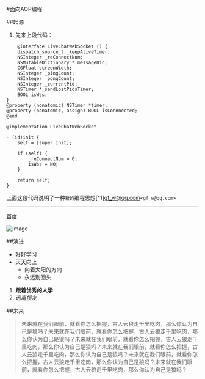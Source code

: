 
#面向AOP编程

##起源

1. 先来上段代码：

```
	@interface LiveChatWebSocket () {
    dispatch_source_t _keepAliveTimer;
    NSInteger _reConnectNum;
    NSMutableDictionary *_messageDic;
    CGFloat screenWidth;
    NSInteger _pingCount;
    NSInteger _pongCount;
    NSInteger _currentPid;
    NSTimer *_sendLostPidsTimer;
    BOOL isWss;
}
@property (nonatomic) NSTimer *timer;
@property (nonatomic, assign) BOOL isConnnected;
@end

@implementation LiveChatWebSocket

- (id)init {
    self = [super init];
    
    if (self) {
        _reConnectNum = 0;
        isWss = NO;
    }
    
    return self;
}
```

上面这段代码说明了一种`新的`编程思想[^1]<gf_w@qq.com>`<gf_w@qq.com>`

---

[百度](http://www.baidu.com)

![image](http://img.jiankang.com/temp/2017/03/02/14884467228547.png "卧龙")

##演进
* 好好学习
* 天天向上
	* 向着太阳的方向
	* 永远别回头

1. **跟着优秀的人学**
2. *远离损友*
 
##未来
> 未来就在我们眼前，就看你怎么把握，古人云狼走千里吃肉，那么你认为自己是狼吗？未来就在我们眼前，就看你怎么把握，古人云狼走千里吃肉，那么你认为自己是狼吗？未来就在我们眼前，就看你怎么把握，古人云狼走千里吃肉，那么你认为自己是狼吗？未来就在我们眼前，就看你怎么把握，古人云狼走千里吃肉，那么你认为自己是狼吗？未来就在我们眼前，就看你怎么把握，古人云狼走千里吃肉，那么你认为自己是狼吗？未来就在我们眼前，就看你怎么把握，古人云狼走千里吃肉，那么你认为自己是狼吗？
